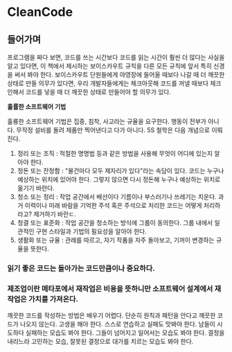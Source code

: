 # CleanCode

## 들어가며

프로그램을 짜다 보면, 코드를 쓰는 시간보다 코드를 읽는 시간이 훨씬 더 많다는 사실을 알고 있다면, 이 책에서 제시하는 보이스카우트 규칙을 다른 모든 규칙에 앞서 특히 신경을 써서 봐야 한다.
보이스카우트 단원들에게 야영장에 들어올 때보다 나갈 때 더 깨끗한 상태로 만들 의무가 있다면, 우리 개발자들에게는 체크아웃해 코드를 꺼낼 때보다 체크인해서 코드를 넣을 때 더 깨끗한 상태로 만들어야 할 의무가 있다.

**훌률한 소프트웨어 기법**

훌륭한 소프트웨어 기법은 집중, 침착, 사고라는 규율을 요구한다. 행동이 전부가 아니다. 무작정 설비를 돌려 제품만 찍어낸다고 다가 아니다. 5S 철학은 다음 개념으로 이뤄진다.

1. 정리 또는 조직 : 적절한 명명법 등과 같은 방법을 사용해 무엇이 어디에 있는지 알아야 한다.
2. 정돈 또는 잔정함 : "물건마다 모두 제자리가 있다"라는 속담이 있다. 코드는 누구나 예상하는 위치에 있어야 한다. 그렇지 않으면 다시 정돈해 누구나 예상하는 위치로 옮기기 바란다.
3. 청소 또는 정리 : 작업 공간에서 배선이다 기름이나 부스러기나 쓰레기는 치운다. 과거 이력이나 미래 바람을 기억한 주석 혹은 주석으로 처리한 코드는 어떻게 처리하라고? 제거하기 바란ㄷ.
4. 청결 또는 표준화 : 작업 공간을 청소하는 방식에 그룹이 동의한다. 그룹 내에서 일관적인 구현 스타일과 기법의 필요성을 알아야 한다.
5. 생활화 또는 규율 : 관례를 따르고, 자기 작품을 자주 돌아보고, 기꺼이 변경하는 규율을 뜻한다.

### 읽기 좋은 코드는 돌아가는 코드만큼이나 중요하다.

### 제조업이란 메타포에서 재작업은 비용을 뜻하니만 소프트웨어 설계에서 재작업은 가치를 가져온다.

깨끗한 코드를 작성하는 방법은 배우기 어렵다. 단순히 원칙과 패턴을 안다고 깨끗한 코드가 나오지 않는다. 고생을 해야 한다. 스스로 연습하고 실패도 맛봐야 한다.
남들이 시도하다 실패하는 모습도 봐야 한다. 그들이 넘어지고 일어서는 모습도 봐야 한다. 결정을 내리느라 고민하는 모습, 잘못된 결정으로 대가를 치르는 모습도 봐야 한다.